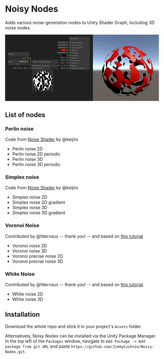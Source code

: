 # Noisy Nodes
Adds various noise-generation nodes to Unity Shader Graph, including 3D noise nodes.

![demo.jpg](demo.jpg)

## List of nodes

### Perlin noise

Code from [Noise Shader](https://github.com/keijiro/NoiseShader) by  @keijiro

* Perlin noise 2D
* Perlin noise 2D periodic
* Perlin noise 3D
* Perlin noise 3D periodic

### Simplex noise

Code from [Noise Shader](https://github.com/keijiro/NoiseShader) by @keijiro

* Simplex noise 2D
* Simplex noise 2D gradient
* Simplex noise 3D
* Simplex noise 3D gradient

### Voronoi Noise 

Contributed by @fdervaux -- thank you! -- and based on [this tutorial](https://cyangamedev.wordpress.com/2019/07/16/voronoi/)

* Voronoi noise 2D
* Voronoi noise 3D
* Voronoi precise noise 2D
* Voronoi precise noise 3D

### White Noise

Contributed by @fdervaux -- thank you! -- and based on [this tutorial](https://www.ronja-tutorials.com/2018/09/02/white-noise.html)

* White noise 2D
* White noise 3D



## Installation

Download the whole repo and stick it in your project's `Assets` folder.

Alternatively, Noisy Nodes can be installed via the Unity Package Manager. In the top left of the `Packages` window, navigate to `Add Package -> Add package from git URL` and paste `https://github.com/JimmyCushnie/Noisy-Nodes.git`.
